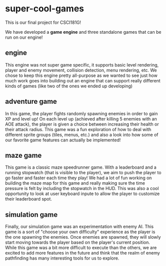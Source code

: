 # super-cool-games

This is our final project for CSCI181G!

We have developed a **game engine** and three standalone games that can be run on our engine!

## engine

This engine was not super game specific, it supports basic level rendering, player and enemy movement, collision detection, menu rendering, etc. We chose to keep this engine pretty all-purpose as we wanted to see just how much work goes into building out an engine that can support really different kinds of games (like two of the ones we ended up developing)


## adventure game

In this game, the player fights randomly spawning enemies in order to gain XP and level up! On each level up (achieved after killing 5 enemies with an AOE attack), the player is given a choice between increasing their health or their attack radius. This game was a fun exploration of how to deal with different sprite groups (tiles, menus, etc.) and also a look into how some of our favorite game features can actually be implemented! 

## maze game

This game is a classic maze speedrunner game. With a leaderboard and a running stopwatch (that is visible to the player), we aim to push the player to go faster and faster each time they play! We had a lot of fun working on building the maze map for this game and really making sure the time pressure is felt by including the stopwatch in the HUD. This was also a cool opportunity to look at user keyboard inpute to allow the player to customize their leaderboard spot.

## simulation game

Finally, our simulation game was an experimentation with enemy AI. This game is a sort of "choose your own difficulty" experience as the player is the one spawning the enemies. Once enemies are spawned, they will slowly start moving towards the player based on the player's current position. While this game was a bit more difficult to execute than the others, we are excited to add more features in the future and think that the realm of enemy pathfinding has many interesting tools for us to explore.
